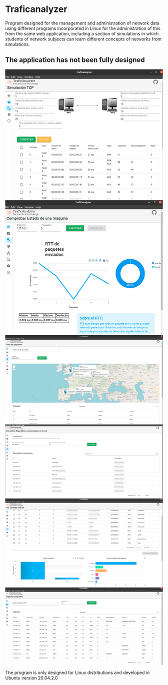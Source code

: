 # Traficanalyzer 

Program designed for the management and administration of network data using different programs incorporated in Linux for the administration of this from the same web application, including a section of simulations in which students of network subjects can learn different concepts of networks from simulations.

## The application has not been fully designed 

<img src="/public/1.png" alt="My cool logo"  /> 
<img src="/public/2.png" alt="My cool logo"/> 
<img src="/public/3.png" alt="My cool logo"/> 
<img src="/public/4.png" alt="My cool logo"/> 
<img src="/public/5.png" alt="My cool logo"/> 
<img src="/public/6.png" alt="My cool logo"/> 

The program is only designed for Linux distributions and developed in Ubuntu version 20.04.2.0
